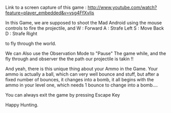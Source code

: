 Link to a screen capture of this game : http://www.youtube.com/watch?feature=player_embedded&v=vsg4FfXvIjs

In this Game, we are supposed to shoot the Mad Android using the mouse controls to fire the projectile, and 
W : Forward
A : Strafe Left
S : Move Back
D : Strafe Right

to fly through the world.


We can Also use the Observation Mode to "Pause" The game while, and the fly through and observer the the path our projectile is takin !!

And yeah, there is this unique thing about your Ammo in the Game. Your ammo is actually a ball, which can very well bounce and stuff, but after a fixed number of bounces, it changes into a bomb, it all begins with the ammo in your level one, which needs 1 bounce to change into a bomb....

You can always exit the game by pressing Escape Key

Happy Hunting.
